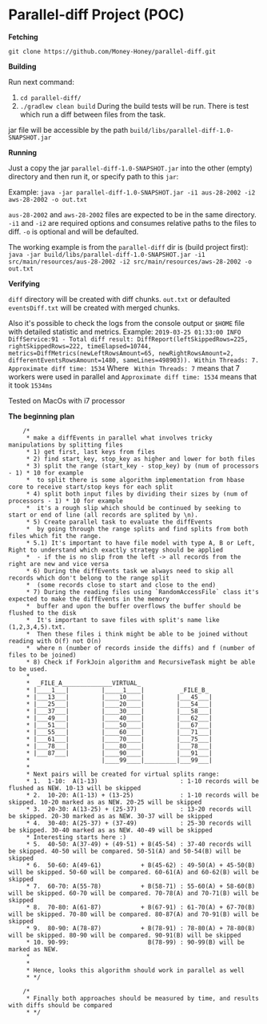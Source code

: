 # **Parallel-diff Project (POC)**

**Fetching**

`git clone https://github.com/Money-Honey/parallel-diff.git`

**Building**

Run next command:
1. `cd parallel-diff/`
2. `./gradlew clean build`
During the build tests will be run. There is test which run a diff between files from the task.

jar file will be accessible by the path `build/libs/parallel-diff-1.0-SNAPSHOT.jar`

**Running**

Just a copy the jar `parallel-diff-1.0-SNAPSHOT.jar` into the other (empty) directory and then run it, or specify path to this `jar`:

Example: 
`java -jar parallel-diff-1.0-SNAPSHOT.jar -i1 aus-28-2002 -i2 aws-28-2002 -o out.txt`

`aus-28-2002` and `aws-28-2002` files are expected to be in the same directory. 
`-i1` and `-i2` are required options and consumes relative paths to the files to diff. `-o` is optional and will be defaulted.

The working example is from the `parallel-diff` dir is (build project first):
`java -jar build/libs/parallel-diff-1.0-SNAPSHOT.jar -i1 src/main/resources/aus-28-2002 -i2 src/main/resources/aws-28-2002 -o out.txt`

**Verifying**

`diff` directory will be created with diff chunks. 
`out.txt` or defaulted `eventsDiff.txt` will be created with merged chunks. 

Also it's possible to check the logs from the console output or `$HOME` file with detailed statistic and metrics.
Example:
`2019-03-25 01:33:00 INFO  DiffService:91 - Total diff result: DiffReport(leftSkippedRows=225, rightSkippedRows=222, timeElapsed=10744, metrics=DiffMetrics(newLeftRowsAmount=65, newRightRowsAmount=2, differentEventsRowsAmount=1480, sameLines=498903)). Within Threads: 7. Approximate diff time: 1534`
Where ` Within Threads: 7` means that 7 workers were used in parallel and `Approximate diff time: 1534` means that it took `1534ms`

Tested on MacOs with i7 processor

**The** **beginning** **plan**

        /*
         * make a diffEvents in parallel what involves tricky manipulations by splitting files
         * 1) get first, last keys from files
         * 2) find start_key, stop_key as higher and lower for both files
         * 3) split the range (start_key - stop_key) by (num of processors - 1) * 10 for example
         *  to split there is some algorithm implementation from hbase core to receive start/stop keys for each split
         * 4) split both input files by dividing their sizes by (num of processors - 1) * 10 for example
         *  it's a rough slip which should be continued by seeking to start or end of line (all records are splited by \n).
         * 5) Create parallel task to evaluate the diffEvents
         *  by going through the range splits and find splits from both files which fit the range.
         * 5.1) It's important to have file model with type A, B or Left, Right to understand which exactly strategy should be applied
         *  - if the is no slip from the left -> all records from the right are new and vice versa
         * 6) During the diffEvents task we always need to skip all records which don't belong to the range split
         *  (some records close to start and close to the end)
         * 7) During the reading files using `RandomAccessFile` class it's expected to make the diffEvents in the memory
         *  buffer and upon the buffer overflows the buffer should be flushed to the disk
         *  It's important to save files with split's name like (1,2,3,4,5).txt.
         *  Then these files i think might be able to be joined without reading with O(f) not O(n)
         *  where n (number of records inside the diffs) and f (number of files to be joined)
         * 8) Check if ForkJoin algorithm and RecursiveTask might be able to be used.
         *
         *  _FILE_A______________VIRTUAL_
         * |____1___|         |_____1____|          _FILE_B_
         * |___13___|         |____10____|         |___45___|
         * |___25___|         |____20____|         |___54___|
         * |___37___|         |____30____|         |___58___|
         * |___49___|         |____40____|         |___62___|
         * |___51___|         |____50____|         |___67___|
         * |___55___|         |____60____|         |___71___|
         * |___61___|         |____70____|         |___75___|
         * |___78___|         |____80____|         |___78___|
         * |___87___|         |____90____|         |___91___|
         *                    |____99____|_________|___99___|
         *
         * Next pairs will be created for virtual splits range:
         * 1.  1-10:  A(1-13)                       : 1-10 records will be flushed as NEW. 10-13 will be skipped
         * 2.  10-20: A(1-13) + (13-25)             : 1-10 records will be skipped. 10-20 marked as as NEW. 20-25 will be skipped
         * 3.  20-30: A(13-25) + (25-37)            : 13-20 records will be skipped. 20-30 marked as as NEW. 30-37 will be skipped
         * 4.  30-40: A(25-37) + (37-49)            : 25-30 records will be skipped. 30-40 marked as as NEW. 40-49 will be skipped
         * Interesting starts here :)
         * 5.  40-50: A(37-49) + (49-51) + B(45-54) : 37-40 records will be skipped. 40-50 will be compared. 50-51(A) and 50-54(B) will be skipped
         * 6.  50-60: A(49-61)           + B(45-62) : 49-50(A) + 45-50(B) will be skipped. 50-60 will be compared. 60-61(A) and 60-62(B) will be skipped
         * 7.  60-70: A(55-78)           + B(58-71) : 55-60(A) + 58-60(B) will be skipped. 60-70 will be compared. 70-78(A) and 70-71(B) will be skipped
         * 8.  70-80: A(61-87)           + B(67-91) : 61-70(A) + 67-70(B) will be skipped. 70-80 will be compared. 80-87(A) and 70-91(B) will be skipped
         * 9.  80-90: A(78-87)           + B(78-91) : 78-80(A) + 78-80(B) will be skipped. 80-90 will be compared. 90-91(B) will be skipped
         * 10. 90-99:                      B(78-99) : 90-99(B) will be marked as NEW.
         *
         *
         * Hence, looks this algorithm should work in parallel as well
         * */

        /*
         * Finally both approaches should be measured by time, and results with diffs should be compared
         * */
